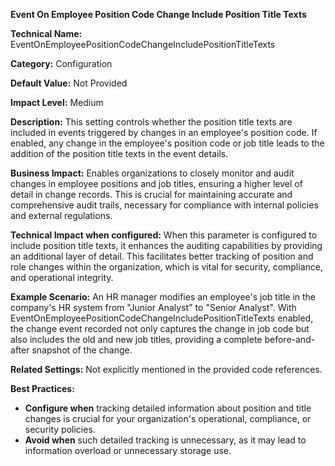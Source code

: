 **Event On Employee Position Code Change Include Position Title Texts**

**Technical Name:** EventOnEmployeePositionCodeChangeIncludePositionTitleTexts

**Category:** Configuration

**Default Value:** Not Provided

**Impact Level:** Medium

**Description:** This setting controls whether the position title texts are included in events triggered by changes in an employee's position code. If enabled, any change in the employee's position code or job title leads to the addition of the position title texts in the event details.

**Business Impact:** Enables organizations to closely monitor and audit changes in employee positions and job titles, ensuring a higher level of detail in change records. This is crucial for maintaining accurate and comprehensive audit trails, necessary for compliance with internal policies and external regulations.

**Technical Impact when configured:** When this parameter is configured to include position title texts, it enhances the auditing capabilities by providing an additional layer of detail. This facilitates better tracking of position and role changes within the organization, which is vital for security, compliance, and operational integrity.

**Example Scenario:** An HR manager modifies an employee's job title in the company's HR system from "Junior Analyst" to "Senior Analyst". With EventOnEmployeePositionCodeChangeIncludePositionTitleTexts enabled, the change event recorded not only captures the change in job code but also includes the old and new job titles, providing a complete before-and-after snapshot of the change.

**Related Settings:** Not explicitly mentioned in the provided code references.

**Best Practices:** 
- **Configure when** tracking detailed information about position and title changes is crucial for your organization's operational, compliance, or security policies.
- **Avoid when** such detailed tracking is unnecessary, as it may lead to information overload or unnecessary storage use.